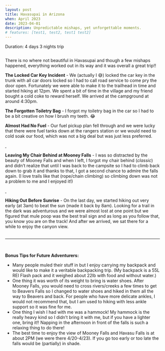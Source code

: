 ```yaml
---
layout: post
title: Havasupai in Arizona
when: April 2023
date: 2023-04-01
description: Unpredictable mishaps, yet unforgettable moments.
# features: [test1, test2, test1 test2]
---
```


Duration: 4 days 3 nights trip

<!-- <div class="img_row"> -->
  <a target="_blank" href="{{- site.baseurl -}}/img/havasupai/start-point.jpg">
    <img class="three" src="{{- site.baseurl -}}/img/thumb/havasupai/start-point.jpg" alt="" title=""/>
  </a>
<!-- </div> -->

There is no where not beautiful in Havasupai and though a few mishaps happened, everything worked out in its way and it was overall a great trip!!  

**The Locked Car Key Incident** - We (actually I &#x1F605;) locked the car key in the trunk with all car doors locked so I had to call road service to come pry the door open.  Fortunately we were able to make it to the trailhead in time and started hiking at 12pm. We spent a bit of time in the village and my friend bought a cold coke to reward herself. We arrived at the campground at around 4:30pm.

**The Forgotten Toiletry Bag** - I forgot my toiletry bag in the car so I had to be a bit creative on how I brush my teeth. &#x1F602;  

**Almost Had No Fuel** - Our fuel pickup plan fell through and we were lucky that there were fuel tanks down at the rangers station or we would need to cold soak our food, which was not a big deal but was just less preferred.  
<div class="img_row">
  <a target="_blank" href="{{- site.baseurl -}}/img/havasupai/fuel.jpg">
    <img class="col half" src="{{- site.baseurl -}}/img/thumb/havasupai/fuel.jpg" alt="" title=""/>
  </a>
  <a target="_blank" href="{{- site.baseurl -}}/img/havasupai/mooney-falls.jpg">
    <img class="col half" src="{{- site.baseurl -}}/img/thumb/havasupai/mooney-falls.jpg" alt="" title=""/>
  </a>
</div>  
  
**Leaving My Chair Behind at Mooney Falls** - I was so distracted by the beauty of Mooney Falls and when I left, I forgot my chair behind (*classic*) and didn’t realize that until I was back to the campsite so I had to climb back down to grab it and thanks to that, I got a second chance to admire the falls again. (I love trails like that (rope/chain climbing) so climbing down was not a problem to me and I enjoyed it!)  

  <a target="_blank" href="{{- site.baseurl -}}/img/havasupai/havasu-falls-and-me.jpg">
    <img class="col half" src="{{- site.baseurl -}}/img/thumb/havasupai/havasu-falls-and-me.jpg" alt="" title=""/>
  </a>
  <a target="_blank" href="{{- site.baseurl -}}/img/havasupai/mooney-falls-and-me.jpg">
    <img class="col half" src="{{- site.baseurl -}}/img/thumb/havasupai/mooney-falls-and-me.jpg" alt="" title=""/>
  </a>  

 
<br>  

**Hiking Out Before Sunrise** -  On the last day, we started hiking out very early (at 3am) to beat the sun (made it back by 8am). Looking for a trail in the dark was adventurous and we were almost lost at one point but we figured that mule poop was the best trail sign and as long as you follow that, you know you are on the track! And after we arrived, we sat there for a while to enjoy the canyon view.  
<br>

---
<br>

**Bonus Tips for Future Adventurers:**
- Many people muled their stuff in but I enjoy carrying my backpack and would like to make it a veritable backpacking trip. (My backpack is a 55L REI Flash pack and it weighed about 22lb with food and without water.)
- One thing it was worth of its weight to bring is water shoes. After Mooney Falls, you would need to cross rivers/creeks a few times to get to Beavers Falls so I changed to water shoes and hiked in them all the way to Beavers and back. For people who have more delicate ankles, I would not recommend that, but I am used to hiking with less ankle support so it was fine for me.
- One thing I wish I had with me was a hammock! My hammock is the really heavy kind so I didn’t bring it with me, but if you have a lighter one, bring it!! Napping in the afternoon in front of the falls is such a relaxing thing to do there!
- The best time to enjoy the view of Mooney Falls and Havasu Falls is at about 2PM (we were there 4/20-4/23). If you go too early or too late the falls would be (partially) in shade.

